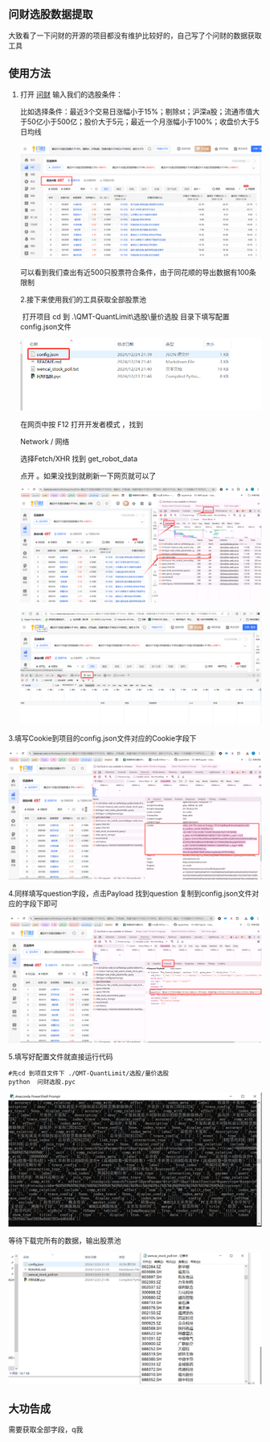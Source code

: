 ## 问财选股数据提取

大致看了一下问财的开源的项目都没有维护比较好的，自己写了个问财的数据获取工具

## 使用方法

1. 打开  [问财](https://www.iwencai.com/unifiedwap/home/index) 输入我们的选股条件：

   比如选择条件：最近3个交易日涨幅小于15%；剔除st；沪深a股；流通市值大于50亿小于500亿；股价大于5元；最近一个月涨幅小于100%；收盘价大于5日均线

   <p align="center">
     <img src="../../assets/images/问财选股.png"/>
   </p>

   ​	可以看到我们查出有近500只股票符合条件，由于同花顺的导出数据有100条限制

    2.接下来使用我们的工具获取全部股票池

   ​	打开项目 cd 到 .\QMT-QuantLimit\选股\量价选股 目录下填写配置config.json文件

   <p align="center">
     <img src="../../assets/images/wencai_config.png"/>
   </p>

   在网页中按 F12  打开开发者模式 ，找到

    Network / 网络

   选择Fetch/XHR   找到 get_robot_data 

   点开  。如果没找到就刷新一下网页就可以了    

   <p align="center">
     <img src="../../assets/images/image-20241224213022420.png"/>
   </p>

   <p align="center">
     <img src="../../assets/images/image-20241224212913771.png"/>
   </p>

3.填写Cookie到项目的config.json文件对应的Cookie字段下

<p align="center">
  <img src="../../assets/images/image-20241224213401822.png"/>
</p>



4.同样填写question字段，点击Payload 找到question 复制到config.json文件对应的字段下即可

<p align="center">
  <img src="../../assets/images/微信图片_20241224215542.png"/>
</p>

5.填写好配置文件就直接运行代码

```
#先cd 到项目文件下 ./QMT-QuantLimit/选股/量价选股
python  问财选股.pyc
```

<p align="center">
  <img src="../../assets/images/image-20241224214010665.png"/>
</p>

等待下载完所有的数据，输出股票池

<p align="center">
  <img src="../../assets/images/image-20241224214133112.png"/>
</p>



## 大功告成

需要获取全部字段，q我

